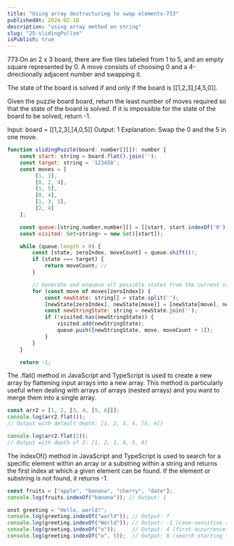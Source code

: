 ```yaml
---
title: "Using array destructuring to swap elements-733"
publishedAt: 2024-02-18
description: "using array method on string"
slug: "25-slidingPullze"
isPublish: true
---
```


773:On an 2 x 3 board, there are five tiles labeled from 1 to 5, and an empty square represented by 0. A move consists of choosing 0 and a 4-directionally adjacent number and swapping it.

The state of the board is solved if and only if the board is [[1,2,3],[4,5,0]].

Given the puzzle board board, return the least number of moves required so that the state of the board is solved. If it is impossible for the state of the board to be solved, return -1.

Input: board = [[1,2,3],[4,0,5]]
Output: 1
Explanation: Swap the 0 and the 5 in one move.

```js
function slidingPuzzle(board: number[][]): number {
    const start: string = board.flat().join('');
    const target: string = '123450';
    const moves = [
         [1, 3],
         [0, 2, 4],
         [1, 5],
         [0, 4],
         [1, 3, 5],
         [2, 4]
    ];

    const queue:[string,number,number][] = [[start, start.indexOf('0'), 0]];
    const visited: Set<string> = new Set([start]);

    while (queue.length > 0) {
        const [state, zeroIndex, moveCount] = queue.shift()!;
        if (state === target) {
            return moveCount; //
        }

        // Generate and enqueue all possible states from the current state
        for (const move of moves[zeroIndex]) {
            const newState: string[] = state.split('');
            [newState[zeroIndex], newState[move]] = [newState[move], newState[zeroIndex]]; // Swap zero with the neighbor
            const newStringState: string = newState.join('');
            if (!visited.has(newStringState)) {
                visited.add(newStringState);
                queue.push([newStringState, move, moveCount + 1]);
            }
        }
    }

    return -1;
```

The .flat() method in JavaScript and TypeScript is used to create a new array by flattening input arrays into a new array. This method is particularly useful when dealing with arrays of arrays (nested arrays) and you want to merge them into a single array.

```js
const arr2 = [1, 2, [3, 4, [5, 6]]];
console.log(arr2.flat());
// Output with default depth: [1, 2, 3, 4, [5, 6]]

console.log(arr2.flat(2));
// Output with depth of 2: [1, 2, 3, 4, 5, 6]
```

The indexOf() method in JavaScript and TypeScript is used to search for a specific element within an array or a substring within a string and returns the first index at which a given element can be found. If the element or substring is not found, it returns -1.

```js
const fruits = ["apple", "banana", "cherry", "date"];
console.log(fruits.indexOf("banana")); // Output: 1

onst greeting = "Hello, world!";
console.log(greeting.indexOf("world")); // Output: 7
console.log(greeting.indexOf("World")); // Output: -1 (case-sensitive search)
console.log(greeting.indexOf("o"));     // Output: 4 (first occurrence)
console.log(greeting.indexOf("o", 5));  // Output: 8 (search starting from index 5)
```
